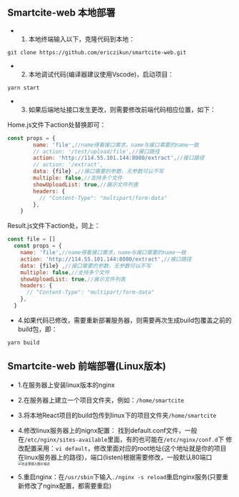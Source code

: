 ## Smartcite-web 本地部署

* 1. 本地终端输入以下，克隆代码到本地：

```git clone https://github.com/ericzikun/smartcite-web.git ```

* 2. 本地调试代码(编译器建议使用Vscode)，启动项目：

```yarn start```

* 3. 如果后端地址接口发生更改，则需要修改前端代码相应位置，如下：

Home.js文件下action处替换即可：

```javascript
const props = {
        name: 'file',//name得看接口需求，name与接口需要的name一致
        // action: '/test/upload/file',//接口路径
        action: 'http://114.55.101.144:8080/extract',//接口路径
        // action: '/extract',
        data: {file} ,//接口需要的参数，无参数可以不写
        multiple: false,//支持多个文件
        showUploadList: true,//展示文件列表
        headers: {
          // "Content-Type": "multipart/form-data"
        },
    }
```

Result.js文件下action处，同上：

```javascript
const file = []
  const props = {
    name: 'file',//name得看接口需求，name与接口需要的name一致
    action: 'http://114.55.101.144:8080/extract',//接口路径
    data: {file} ,//接口需要的参数，无参数可以不写
    multiple: false,//支持多个文件
    showUploadList: true,//展示文件列表
    headers: {
      // "Content-Type": "multipart/form-data"
    },
  }
```

* 4.如果代码已修改，需要重新部署服务器，则需要再次生成build包覆盖之前的build包，即：

```yarn build```

## Smartcite-web 前端部署(Linux版本)

* 1.在服务器上安装linux版本的nginx
* 2.在服务器上建立一个项目文件夹，例如：```/home/smartcite```
* 3.将本地React项目的build包传到linux下的项目文件夹```/home/smartcite```
* 4.修改linux服务器上的nignx配置：
  找到default.conf文件，一般在```/etc/nginx/sites-available```里面，有的也可能在```/etc/nginx/conf.d```下
  修改配置采用：```vi default```，修改里面对应的root地址(这个地址就是你的项目在linux服务器上的路径)，端口(listen)根据需要修改，一般默认80端口
  <img src="https://img-blog.csdnimg.cn/20200607121106613.png?x-oss-process=image/watermark,type_ZmFuZ3poZW5naGVpdGk,shadow_10,text_aHR0cHM6Ly9ibG9nLmNzZG4ubmV0L3BvcG9mems=,size_16,color_FFFFFF,t_70#pic_center =400x400" alt="在这里插入图片描述" style="zoom:50%;" />

* 5.重启nginx：在```/usr/sbin```下输入```./nginx -s reload```重启nginx服务(只要重新修改了nginx配置，都需要重启)